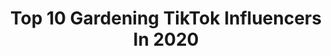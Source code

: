 ---
title: Top 10 Gardening TikTok Influencers In 2020
description: >-
  Find top gardening TikTok influencers in 2020. Most popular hashtags: #fyp #gardening #plants #garden.
platform: TikTok
hits: 1028
text_top: See the best TikTok influencers on inBeat.
text_bottom: Our search engine holds 1028 TikTok influencers like this for you to work with.
profiles:
  - username: "growingthroughtheweeds"
    fullname: >-
      Growing Through The Weeds 🍓
    bio: >-
      🌱 Gardening 🧵 Sewing 🍪 Cooking 🌟 Positivity & dash of sarcasm
    location: "United States"
    followers: 6974
    engagement: 2156
    commentsToLikes: 0.248635
    id: ckc8xfm28lcen0j23p1lup6zq
    verified: false
    hashtags: "#growingthroughtheweeds, #learnontiktok, #diy, #sewing"
  - username: "minigarden_"
    fullname: >-
      🌱🍄🌈🌻
    bio: >-
      blm she/her Gardening stuff 🍄🌱🌞🌿🧿 depop @franciefrickee
    location: "United States"
    followers: 2038
    engagement: 2085
    commentsToLikes: 0.066653
    id: ckbf7oxi4xqvf0j23k3fkne7a
    verified: false
    hashtags: "#viral, #foryou, #botanistsoftiktok, #xyzbca"
  - username: "wholesomeroots"
    fullname: >-
      WholesomeRoots
    bio: >-
      Homesteading, Gardening, Permaculture and more! LEARN TEACH GROW
    location: "United States"
    followers: 10600
    engagement: 1440
    commentsToLikes: 0.158028
    id: ck8vuqcv4jlc90j78gme30n29
    verified: false
    hashtags: "#plants, #feelinggood, #houseplants, #wholesomeroots"
  - username: "nirianvigora"
    fullname: >-
      Nirian Vigora
    bio: >-
      You may call me Steph cottagecore gardening and travel ‼️Taxidermist‼️
    location: "United States"
    followers: 2904
    engagement: 2096
    commentsToLikes: 0.031008
    id: ckb10ql6ep92k0j2385rk4qy2
    verified: false
    hashtags: "#aesthetic, #closedecosystem, #plants, #fish"
  - username: "levelupirl"
    fullname: >-
      levelupirl
    bio: >-
      Anime Computers Cooking Gardening Photography
    location: "United States"
    followers: 2873
    engagement: 928
    commentsToLikes: 0.094752
    id: cka0kuku7o7l20i78ksst02ak
    verified: false
    hashtags: "#timewarpscan, #naruto, #gardentour, #sasukeuchiha"
  - username: "haleyink"
    fullname: >-
      dirt eater
    bio: >-
      🌱💫 she/her, 18, atx 💫🌱 currently asleep, gardening, or eating dirt!!!
    location: "United States"
    followers: 18500
    engagement: 1971
    commentsToLikes: 0.015603
    id: ck9vett5a0gxk0j782a9919td
    verified: false
    hashtags: "#vintage, #art, #fyp, #wlw"
  - username: "gardeningwithtara"
    fullname: >-
      Tara Ratcliffe
    bio: >-
      mostly gardening + critters. ↟☼ northern ca • zone 9.
    location: "United States"
    followers: 28100
    engagement: 1431
    commentsToLikes: 0.031336
    id: ckdn8tz3gfhyo0j23x5lf0pue
    verified: false
    hashtags: "#chickens, #backyardfarm, #gardening, #growyourown"
  - username: "urbanfarmstead"
    fullname: >-
      kylethagerty
    bio: >-
      Be sure to follow on 👆INSTAGRAM 👆 and 👇 YouTube 👇 for all my gardening tips!
    location: "United States"
    followers: 205500
    engagement: 1137
    commentsToLikes: 0.019677
    id: ck95z2qyycphe0j78ctyuczdr
    verified: false
    hashtags: "#gardeningtips, #homegrown, #vegan, #plants"
  - username: "mtplanters"
    fullname: >-
      MT Planters
    bio: >-
      Welcome Planters 💚 Houseplants 🌿 Gardening 🌿 Tips 🌿 Plant Giveaways!!
    location: "United States"
    followers: 151500
    engagement: 1093
    commentsToLikes: 0.018403
    id: ckfpm1ge61a910j23fbkzfag5
    verified: false
    hashtags: "#lemontree, #planttips, #gardening, #plantcare"
  - username: "gardentribe"
    fullname: >-
      Mignonette Bailey
    bio: >-
      Garden Evangelist 🌱 Edible gardening tips for beginners! Growing organic.🐞
    location: "United States"
    followers: 10400
    engagement: 594
    commentsToLikes: 0.034667
    id: ckdnup9upnkgk0j2324bm4l8r
    verified: false
    hashtags: "#gardentribe, #organicgarden, #fyp, #growfood"
---